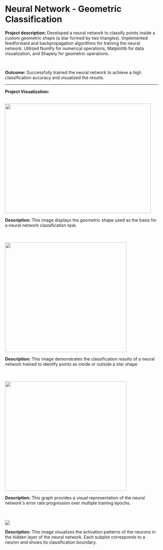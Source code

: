 # Neural Network - Geometric Classification

**Project description:**
Developed a neural network to classify points inside a custom geometric shape (a star formed by two triangles). Implemented feedforward and backpropagation algorithms for training the neural network. Utilized NumPy for numerical operations, Matplotlib for data visualization, and Shapely for geometric operations.

<br>

**Outcome:** Successfully trained the neural network to achieve a high classification accuracy and visualized the results.
_________________________________________________________________________________________

**Project Visualization:**

<br>

<img src="https://github.com/IMP4U/NeuralNetwork_FF-BP/assets/116965072/e9adf500-84a3-41f6-8ce3-2975d3eaf894" width="480" height="360" />

__Description:__
This image displays the geometric shape used as the basis for a neural network classification task. 
<br><br><br>



<img src="https://github.com/IMP4U/NeuralNetwork_FF-BP/assets/116965072/b9e10364-b931-4a96-9cd1-593adb868da4" width="400" height="360" />

__Description:__
This image demonstrates the classification results of a neural network trained to identify points as inside or outside a star shape
<br><br><br>



<img src="https://github.com/IMP4U/NeuralNetwork_FF-BP/assets/116965072/e250bfe5-5b98-4b61-8966-39db7270a992" width="400" height="360" />

__Description:__
This  graph provides a visual representation of the neural network's error rate progression over multiple training epochs.
<br><br><br>



<img src="https://github.com/IMP4U/NeuralNetwork_FF-BP/assets/116965072/1d4f8a4b-b600-46c3-b1b7-4e3559ec4a67" />

__Description:__
This image visualizes the activation patterns of the neurons in the hidden layer of the neural network. Each subplot corresponds to a neuron and shows its classification boundary.
<br><br><br>





